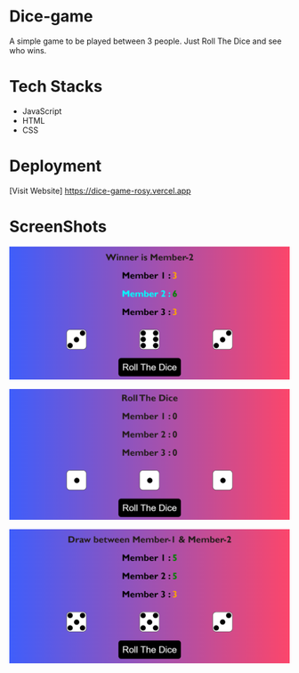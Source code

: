 # Dice-game
A simple game to be played between 3 people. Just Roll The Dice and see who wins.

# Tech Stacks
 * JavaScript
 * HTML
 * CSS
 
# Deployment 
[Visit Website] https://dice-game-rosy.vercel.app

# ScreenShots
![Screenshot (357)](https://github.com/Momin-Mohammad/Dice-game/blob/main/Dice-game-img1.png?raw=true)

![Screenshot (357)](https://github.com/Momin-Mohammad/Dice-game/blob/main/Dice-game-img2.png?raw=true)

![Screenshot (357)](https://github.com/Momin-Mohammad/Dice-game/blob/main/Dice-game-img3.png?raw=true)
